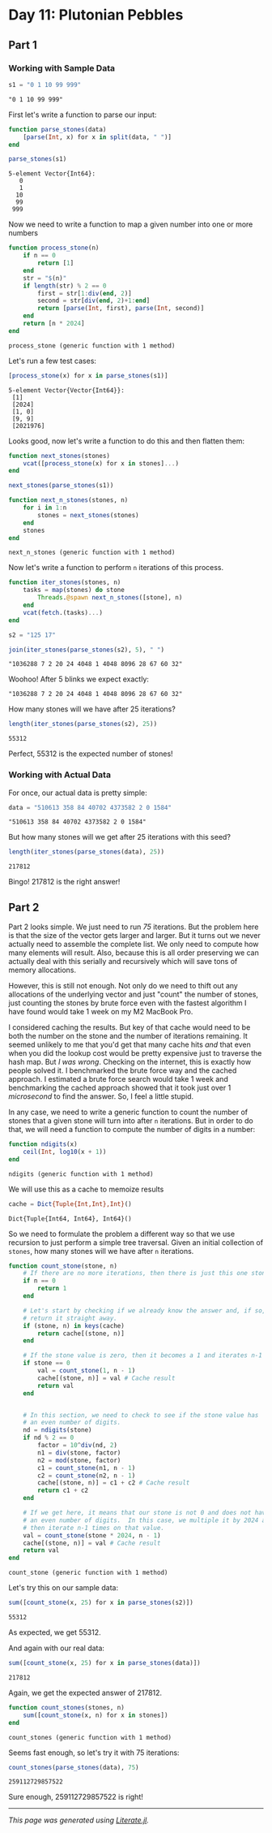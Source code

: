 # Day 11: Plutonian Pebbles

## Part 1

### Working with Sample Data

````julia
s1 = "0 1 10 99 999"
````

````
"0 1 10 99 999"
````

First let's write a function to parse our input:

````julia
function parse_stones(data)
    [parse(Int, x) for x in split(data, " ")]
end

parse_stones(s1)
````

````
5-element Vector{Int64}:
   0
   1
  10
  99
 999
````

Now we need to write a function to map a given number into
one or more numbers

````julia
function process_stone(n)
    if n == 0
        return [1]
    end
    str = "$(n)"
    if length(str) % 2 == 0
        first = str[1:div(end, 2)]
        second = str[div(end, 2)+1:end]
        return [parse(Int, first), parse(Int, second)]
    end
    return [n * 2024]
end
````

````
process_stone (generic function with 1 method)
````

Let's run a few test cases:

````julia
[process_stone(x) for x in parse_stones(s1)]
````

````
5-element Vector{Vector{Int64}}:
 [1]
 [2024]
 [1, 0]
 [9, 9]
 [2021976]
````

Looks good, now let's write a function to do this and then flatten
them:

````julia
function next_stones(stones)
    vcat([process_stone(x) for x in stones]...)
end

next_stones(parse_stones(s1))

function next_n_stones(stones, n)
    for i in 1:n
        stones = next_stones(stones)
    end
    stones
end
````

````
next_n_stones (generic function with 1 method)
````

Now let's write a function to perform `n` iterations of this process.

````julia
function iter_stones(stones, n)
    tasks = map(stones) do stone
        Threads.@spawn next_n_stones([stone], n)
    end
    vcat(fetch.(tasks)...)
end

s2 = "125 17"

join(iter_stones(parse_stones(s2), 5), " ")
````

````
"1036288 7 2 20 24 4048 1 4048 8096 28 67 60 32"
````

Woohoo!  After 5 blinks we expect exactly:

```
"1036288 7 2 20 24 4048 1 4048 8096 28 67 60 32"
```

How many stones will we have after 25 iterations?

````julia
length(iter_stones(parse_stones(s2), 25))
````

````
55312
````

Perfect, $55312$ is the expected number of stones!

### Working with Actual Data

For once, our actual data is pretty simple:

````julia
data = "510613 358 84 40702 4373582 2 0 1584"
````

````
"510613 358 84 40702 4373582 2 0 1584"
````

But how many stones will we get after 25 iterations with this seed?

````julia
length(iter_stones(parse_stones(data), 25))
````

````
217812
````

Bingo!  $217812$ is the right answer!

## Part 2

Part 2 looks simple.  We just need to run *75* iterations.  But the problem
here is that the size of the vector gets larger and larger.  But it turns out
we never actually need to assemble the complete list.  We only need to compute
how many elements will result.  Also, because this is all order preserving we
can actually deal with this serially and recursively which will save tons of
memory allocations.

However, this is still not enough.  Not only do we need to thift out any
allocations of the underlying vector and just "count" the number of stones,
just counting the stones by brute force even with the fastest algorithm I have
found would take 1 week on my M2 MacBook Pro.

I considered caching the results.  But key of that cache would need to be both
the number on the stone and the number of iterations remaining.  It seemed
unlikely to me that you'd get that many cache hits *and* that even when you
did the lookup cost would be pretty expensive just to traverse the hash map.
But *I was wrong*.  Checking on the internet, this is exactly how people
solved it.  I benchmarked the brute force way and the cached approach.  I
estimated a brute force search would take 1 week and benchmarking the cached
approach showed that it took just over 1 *microsecond* to find the answer.
So, I feel a little stupid.

In any case, we need to write a generic function to count the number of stones
that a given stone will turn into after `n` iterations.  But in order to do
that, we will need a function to compute the number of digits in a number:

````julia
function ndigits(x)
    ceil(Int, log10(x + 1))
end
````

````
ndigits (generic function with 1 method)
````

We will use this as a cache to memoize results

````julia
cache = Dict{Tuple{Int,Int},Int}()
````

````
Dict{Tuple{Int64, Int64}, Int64}()
````

So we need to formulate the problem a different way so that we use recursion to
just perform a simple tree traversal.  Given an initial collection of `stones`,
how many stones will we have after `n` iterations.

````julia
function count_stone(stone, n)
    # If there are no more iterations, then there is just this one stone
    if n == 0
        return 1
    end

    # Let's start by checking if we already know the answer and, if so, just
    # return it straight away.
    if (stone, n) in keys(cache)
        return cache[(stone, n)]
    end

    # If the stone value is zero, then it becomes a 1 and iterates n-1 more times
    if stone == 0
        val = count_stone(1, n - 1)
        cache[(stone, n)] = val # Cache result
        return val
    end


    # In this section, we need to check to see if the stone value has
    # an even number of digits.
    nd = ndigits(stone)
    if nd % 2 == 0
        factor = 10^div(nd, 2)
        n1 = div(stone, factor)
        n2 = mod(stone, factor)
        c1 = count_stone(n1, n - 1)
        c2 = count_stone(n2, n - 1)
        cache[(stone, n)] = c1 + c2 # Cache result
        return c1 + c2
    end

    # If we get here, it means that our stone is not 0 and does not have
    # an even number of digits.  In this case, we multiple it by 2024 and
    # then iterate n-1 times on that value.
    val = count_stone(stone * 2024, n - 1)
    cache[(stone, n)] = val # Cache result
    return val
end
````

````
count_stone (generic function with 1 method)
````

Let's try this on our sample data:

````julia
sum([count_stone(x, 25) for x in parse_stones(s2)])
````

````
55312
````

As expected, we get $55312$.

And again with our real data:

````julia
sum([count_stone(x, 25) for x in parse_stones(data)])
````

````
217812
````

Again, we get the expected answer of $217812$.

````julia
function count_stones(stones, n)
    sum([count_stone(x, n) for x in stones])
end
````

````
count_stones (generic function with 1 method)
````

Seems fast enough, so let's try it with 75 iterations:

````julia
count_stones(parse_stones(data), 75)
````

````
259112729857522
````

Sure enough, $259112729857522$ is right!

---

*This page was generated using [Literate.jl](https://github.com/fredrikekre/Literate.jl).*

